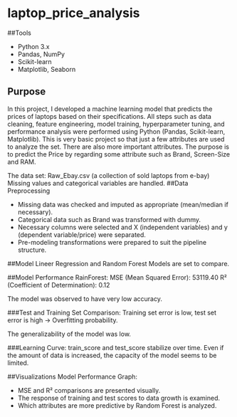# laptop_price_analysis

##Tools
* Python 3.x
* Pandas, NumPy
* Scikit-learn
* Matplotlib, Seaborn
  
## Purpose
In this project, I developed a machine learning model that predicts the prices of laptops based on their specifications. All steps such as data cleaning, feature engineering, model training, hyperparameter tuning, and performance analysis were performed using Python (Pandas, Scikit-learn, Matplotlib). This is very basic project so that just a few attributes are used to analyze the set. There are also more important attributes.
The purpose is to predict the Price by regarding some attribute such as Brand, Screen-Size and RAM.

The data set: Raw_Ebay.csv (a collection of sold laptops from e-bay)
Missing values and categorical variables are handled.
##Data Preprocessing
* Missing data was checked and imputed as appropriate (mean/median if necessary).
* Categorical data such as Brand was transformed with dummy.
* Necessary columns were selected and X (independent variables) and y (dependent variable/price) were separated.
* Pre-modeling transformations were prepared to suit the pipeline structure.

##Model
Lineer Regression and Random Forest Models are set to compare.

##Model Performance
RainForest:
MSE (Mean Squared Error): 53119.40
R² (Coefficient of Determination): 0.12

The model was observed to have very low accuracy.

###Test and Training Set Comparison:
Training set error is low, test set error is high → Overfitting probability.

The generalizability of the model was low.

###Learning Curve:
train_score and test_score stabilize over time.
Even if the amount of data is increased, the capacity of the model seems to be limited.

##Visualizations
Model Performance Graph:
* MSE and R² comparisons are presented visually.
* The response of training and test scores to data growth is examined.
* Which attributes are more predictive by Random Forest is analyzed.
